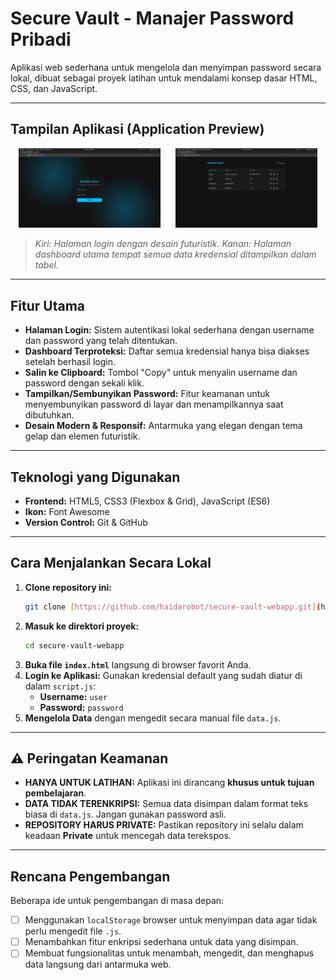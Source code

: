 # Secure Vault - Manajer Password Pribadi

Aplikasi web sederhana untuk mengelola dan menyimpan password secara lokal, dibuat sebagai proyek latihan untuk mendalami konsep dasar HTML, CSS, dan JavaScript.

---

##  Tampilan Aplikasi (Application Preview)

<p align="center">
  <img src="images/login-page.png" alt="Tampilan Halaman Login" width="45%">
  &nbsp;&nbsp;&nbsp;&nbsp;
  <img src="images/dashboard-page.png" alt="Tampilan Halaman Dashboard" width="45%">
</p>

> *Kiri: Halaman login dengan desain futuristik. Kanan: Halaman dashboard utama tempat semua data kredensial ditampilkan dalam tabel.*

---

##  Fitur Utama

- **Halaman Login:** Sistem autentikasi lokal sederhana dengan username dan password yang telah ditentukan.
- **Dashboard Terproteksi:** Daftar semua kredensial hanya bisa diakses setelah berhasil login.
- **Salin ke Clipboard:** Tombol "Copy" untuk menyalin username dan password dengan sekali klik.
- **Tampilkan/Sembunyikan Password:** Fitur keamanan untuk menyembunyikan password di layar dan menampilkannya saat dibutuhkan.
- **Desain Modern & Responsif:** Antarmuka yang elegan dengan tema gelap dan elemen futuristik.

---

##  Teknologi yang Digunakan

- **Frontend:** HTML5, CSS3 (Flexbox & Grid), JavaScript (ES6)
- **Ikon:** Font Awesome
- **Version Control:** Git & GitHub

---

##  Cara Menjalankan Secara Lokal

1.  **Clone repository ini:**
    ```bash
    git clone [https://github.com/haidarobot/secure-vault-webapp.git](https://github.com/haidarobot/secure-vault-webapp.git)
    ```
2.  **Masuk ke direktori proyek:**
    ```bash
    cd secure-vault-webapp
    ```
3.  **Buka file `index.html`** langsung di browser favorit Anda.
4.  **Login ke Aplikasi:**
    Gunakan kredensial default yang sudah diatur di dalam `script.js`:
    * **Username:** `user`
    * **Password:** `password`
5.  **Mengelola Data** dengan mengedit secara manual file `data.js`.

---

## ⚠️ Peringatan Keamanan

- **HANYA UNTUK LATIHAN:** Aplikasi ini dirancang **khusus untuk tujuan pembelajaran**.
- **DATA TIDAK TERENKRIPSI:** Semua data disimpan dalam format teks biasa di `data.js`. Jangan gunakan password asli.
- **REPOSITORY HARUS PRIVATE:** Pastikan repository ini selalu dalam keadaan **Private** untuk mencegah data terekspos.

---

##  Rencana Pengembangan

Beberapa ide untuk pengembangan di masa depan:

- [ ] Menggunakan `localStorage` browser untuk menyimpan data agar tidak perlu mengedit file `.js`.
- [ ] Menambahkan fitur enkripsi sederhana untuk data yang disimpan.
- [ ] Membuat fungsionalitas untuk menambah, mengedit, dan menghapus data langsung dari antarmuka web.